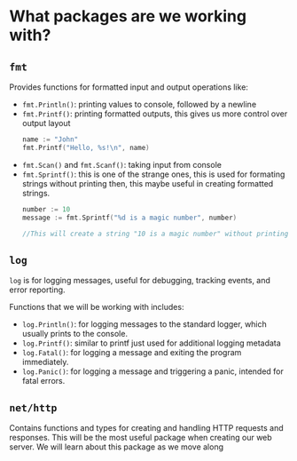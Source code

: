 # What packages are we working with?

## `fmt`
Provides functions for formatted input and output operations like:

- `fmt.Println()`: printing values to console, followed by a newline
- `fmt.Printf()`: printing formatted outputs, this gives us more
control over output layout
    ```go
    name := "John"
    fmt.Printf("Hello, %s!\n", name)
    ```
- `fmt.Scan()` and `fmt.Scanf()`: taking input from console
- `fmt.Sprintf()`: this is one of the strange ones, this is used for formating strings without printing then, this maybe useful in creating formatted strings.
    ```go
    number := 10
    message := fmt.Sprintf("%d is a magic number", number)

    //This will create a string "10 is a magic number" without printing it.
    ```

## `log`
`log` is for logging messages, useful for debugging, tracking events, and error reporting.

Functions that we will be working with includes:
- `log.Println()`: for logging messages to the standard logger, which usually prints to the console.
- `log.Printf()`: similar to printf just used for additional logging metadata
- `log.Fatal()`: for logging a message and exiting the program immediately.
- `log.Panic()`: for logging a message and triggering a panic, intended for fatal errors.

## `net/http`
Contains functions and types for creating and handling HTTP requests and responses. This will be the most useful package when creating our web server. We will learn about this package as we move along